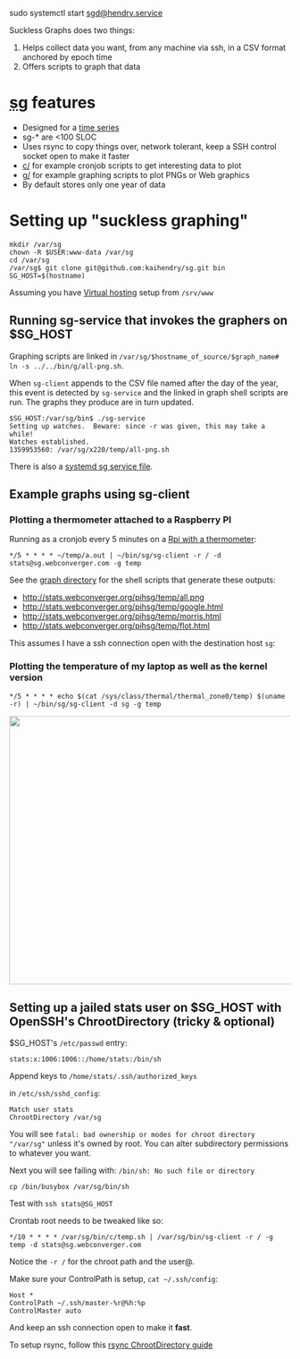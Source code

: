 sudo systemctl start sgd@hendry.service

Suckless Graphs does two things:

1. Helps collect data you want, from any machine via ssh, in a CSV format anchored by epoch time
2. Offers scripts to graph that data

# <abbr title="Suckless Graphing">sg</abbr> features

* Designed for a [time series](http://en.wikipedia.org/wiki/Time_series)
* sg-* are  <100 SLOC
* Uses rsync to copy things over, network tolerant, keep a SSH control socket open to make it faster
* [c/](c/) for example cronjob scripts to get interesting data to plot
* [g/](g/) for example graphing scripts to plot PNGs or Web graphics
* By default stores only one year of data

# Setting up "suckless graphing"

	mkdir /var/sg
	chown -R $USER:www-data /var/sg
	cd /var/sg
	/var/sg$ git clone git@github.com:kaihendry/sg.git bin
	SG_HOST=$(hostname)

Assuming you have [Virtual hosting](http://dabase.com/e/04025/) setup from `/srv/www`

## Running sg-service that invokes the graphers on $SG_HOST

Graphing scripts are linked in `/var/sg/$hostname_of_source/$graph_name# ln -s ../../bin/g/all-png.sh`.

When `sg-client` appends to the CSV file named after the day of the year, this
event is detected by `sg-service` and the linked in graph shell scripts are
run. The graphs they produce are in turn updated.

	$SG_HOST:/var/sg/bin$ ./sg-service
	Setting up watches.  Beware: since -r was given, this may take a while!
	Watches established.
	1359953560: /var/sg/x220/temp/all-png.sh

There is also a [systemd sg service file](sg.service).

## Example graphs using sg-client

### Plotting a thermometer attached to a Raspberry PI

Running as a cronjob every 5 minutes on a [Rpi with a thermometer](http://www.flickr.com/photos/hendry/9649125655/):

	*/5 * * * * ~/temp/a.out | ~/bin/sg/sg-client -r / -d stats@sg.webconverger.com -g temp

See the [graph directory](/g) for the shell scripts that generate these outputs:

* http://stats.webconverger.org/pihsg/temp/all.png
* http://stats.webconverger.org/pihsg/temp/google.html
* http://stats.webconverger.org/pihsg/temp/morris.html
* http://stats.webconverger.org/pihsg/temp/flot.html

This assumes I have a ssh connection open with the destination host `sg`:

### Plotting the temperature of my laptop as well as the kernel version

	*/5 * * * * echo $(cat /sys/class/thermal/thermal_zone0/temp) $(uname -r) | ~/bin/sg/sg-client -d sg -g temp

<img width=640 height=480 src=http://stats.webconverger.org/x220/temp/latest.png>

## Setting up a jailed stats user on $SG_HOST with OpenSSH's ChrootDirectory (tricky & optional)

$SG_HOST's `/etc/passwd` entry:

	stats:x:1006:1006::/home/stats:/bin/sh

Append keys to `/home/stats/.ssh/authorized_keys`

in `/etc/ssh/sshd_config`:

	Match user stats
	ChrootDirectory /var/sg

You will see `fatal: bad ownership or modes for chroot directory "/var/sg"`
unless it's owned by root. You can alter subdirectory permissions to whatever you want.

Next you will see failing with: `/bin/sh: No such file or directory`

	cp /bin/busybox /var/sg/bin/sh

Test with `ssh stats@SG_HOST`

Crontab root needs to be tweaked like so:

	*/10 * * * * /var/sg/bin/c/temp.sh | /var/sg/bin/sg-client -r / -g temp -d stats@sg.webconverger.com

Notice the `-r /` for the chroot path and the user@.

Make sure your ControlPath is setup, `cat ~/.ssh/config`:

	Host *
	ControlPath ~/.ssh/master-%r@%h:%p
	ControlMaster auto

And keep an ssh connection open to make it **fast**.

To setup rsync, follow this [rsync ChrootDirectory guide](http://en.positon.org/post/SFTP-chroot-rsync)
